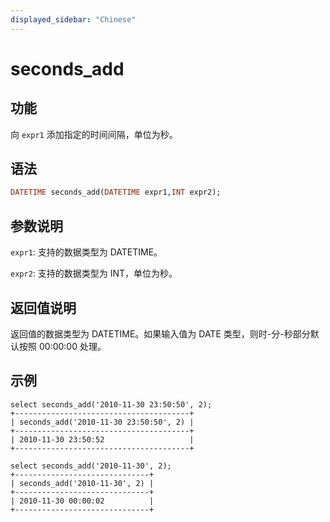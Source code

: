 ```yaml
---
displayed_sidebar: "Chinese"
---
```


# seconds_add

## 功能

向 `expr1` 添加指定的时间间隔，单位为秒。

## 语法

```Haskell
DATETIME seconds_add(DATETIME expr1,INT expr2);
```

## 参数说明

`expr1`: 支持的数据类型为 DATETIME。

`expr2`: 支持的数据类型为 INT，单位为秒。

## 返回值说明

返回值的数据类型为 DATETIME。如果输入值为 DATE 类型，则时-分-秒部分默认按照 00:00:00 处理。

## 示例

```Plain Text
select seconds_add('2010-11-30 23:50:50', 2);
+---------------------------------------+
| seconds_add('2010-11-30 23:50:50', 2) |
+---------------------------------------+
| 2010-11-30 23:50:52                   |
+---------------------------------------+

select seconds_add('2010-11-30', 2);
+------------------------------+
| seconds_add('2010-11-30', 2) |
+------------------------------+
| 2010-11-30 00:00:02          |
+------------------------------+
```
